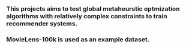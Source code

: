 ### This projects aims to test global metaheurstic optmization algorithms with relatively complex constraints to train recommender systems.
### MovieLens-100k is used as an example dataset. 
